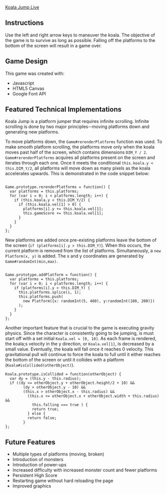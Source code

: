 [Koala Jump Live][koala-jump]

[koala-jump]: http://kasperkuo.github.io/koala-jump/

## Instructions

Use the left and right arrow keys to maneuver the koala. The objective of the game is to survive as long as possible. Falling off the platforms to the bottom of the screen will result in a game over.

## Game Design

This game was created with:

- Javascript
- HTML5 Canvas
- Google Font API

## Featured Technical Implementations

Koala Jump is a platform jumper that requires infinite scrolling. Infinite scrolling is done by two major principles--moving platforms down and generating new platforms.

To move platforms down, the `Game#rerenderPlatforms` function was used. To make smooth platform scrolling, the platforms move only when the koala moves past half of the screen, which contains dimensions `DIM_Y / 2`. `Game#rerenderPlatforms` acquires all platforms present on the screen and iterates through each one. Once it meets the conditional `this.koala.y < this.DIM_Y/2`, all platforms will move down as many pixels as the koala accelerates upwards. This is demonstrated in the code snippet below:

```

Game.prototype.rerenderPlatforms = function() {
  var platforms = this.platforms;
  for (var i = 0; i < platforms.length; i++) {
    if (this.koala.y < this.DIM_Y/2) {
      if (this.koala.vel[1] > 0) {
        platforms[i].y += this.koala.vel[1];
        this.gameScore += this.koala.vel[1];
      }
    }
  }
};

```

New platforms are added once pre-existing platforms leave the bottom of the screen (`if (platforms[i].y > this.DIM_Y)`). When this occurs, the current platform is removed from the list of platforms. Simultaneously, a `new Platform(x, y)` is added. The x and y coordinates are generated by `Game#randomInt(min,max)`.

```

Game.prototype.addPlatform = function() {
  var platforms = this.platforms;
  for (var i = 0; i < platforms.length; i++) {
    if (platforms[i].y > this.DIM_Y) {
      this.platforms.splice(i, 1);
      this.platforms.push(
        new Platform({x: randomInt(5, 460), y:randomInt(100, 200)})
      );
    }
  }
};

```

Another important feature that is crucial to the game is executing gravity physics. Since the character is consistently going to be jumping, is must start off with a set initial `Koala.vel = [0, 10]`. As each frame is rendered, the koala;s velocity in the y direction, or `Koala.vel[1]`, is decreased by a small value. Eventually, the koala will fall once it reaches 0 velocity. This gravitational pull will continue to force the koala to full until it either reaches the bottom of the screen or until it collides with a platform (`Koala#isCollided(otherObject)`).

```
Koala.prototype.isCollided = function(otherObject) {
  var dy = (this.y - this.radius);
  if ((dy <= otherObject.y + otherObject.height/2 + 10) &&
        (dy > otherObject.y - 10) &&
        (this.x > otherObject.x - this.radius) &&
          (this.x <= otherObject.x + otherObject.width + this.radius) &&
            this.falling === true ) {
            return true;
          } else {
          return false;
        }
};
```

## Future Features

- Multiple types of platforms (moving, broken)
- Introduction of monsters
- Introduction of power-ups
- Increased difficulty with increased monster count and fewer platforms
- Persistent High Score
- Restarting game without hard reloading the page
- Improved graphics
